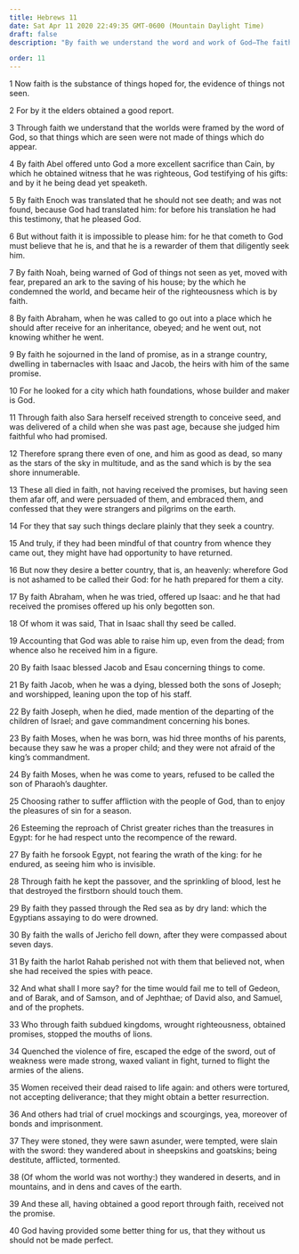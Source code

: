 ```yaml
---
title: Hebrews 11
date: Sat Apr 11 2020 22:49:35 GMT-0600 (Mountain Daylight Time)
draft: false
description: "By faith we understand the word and work of God—The faith of the ancients was centered in Christ—By faith, men subdued kingdoms, wrought righteousness, and worked miracles."

order: 11
---
```

    
1 Now faith is the substance of things hoped for, the evidence of things not seen.

2 For by it the elders obtained a good report.

3 Through faith we understand that the worlds were framed by the word of God, so that things which are seen were not made of things which do appear.

4 By faith Abel offered unto God a more excellent sacrifice than Cain, by which he obtained witness that he was righteous, God testifying of his gifts: and by it he being dead yet speaketh.

5 By faith Enoch was translated that he should not see death; and was not found, because God had translated him: for before his translation he had this testimony, that he pleased God.

6 But without faith it is impossible to please him: for he that cometh to God must believe that he is, and that he is a rewarder of them that diligently seek him.

7 By faith Noah, being warned of God of things not seen as yet, moved with fear, prepared an ark to the saving of his house; by the which he condemned the world, and became heir of the righteousness which is by faith.

8 By faith Abraham, when he was called to go out into a place which he should after receive for an inheritance, obeyed; and he went out, not knowing whither he went.

9 By faith he sojourned in the land of promise, as in a strange country, dwelling in tabernacles with Isaac and Jacob, the heirs with him of the same promise.

10 For he looked for a city which hath foundations, whose builder and maker is God.

11 Through faith also Sara herself received strength to conceive seed, and was delivered of a child when she was past age, because she judged him faithful who had promised.

12 Therefore sprang there even of one, and him as good as dead, so many as the stars of the sky in multitude, and as the sand which is by the sea shore innumerable.

13 These all died in faith, not having received the promises, but having seen them afar off, and were persuaded of them, and embraced them, and confessed that they were strangers and pilgrims on the earth.

14 For they that say such things declare plainly that they seek a country.

15 And truly, if they had been mindful of that country from whence they came out, they might have had opportunity to have returned.

16 But now they desire a better country, that is, an heavenly: wherefore God is not ashamed to be called their God: for he hath prepared for them a city.

17 By faith Abraham, when he was tried, offered up Isaac: and he that had received the promises offered up his only begotten son.

18 Of whom it was said, That in Isaac shall thy seed be called.

19 Accounting that God was able to raise him up, even from the dead; from whence also he received him in a figure.

20 By faith Isaac blessed Jacob and Esau concerning things to come.

21 By faith Jacob, when he was a dying, blessed both the sons of Joseph; and worshipped, leaning upon the top of his staff.

22 By faith Joseph, when he died, made mention of the departing of the children of Israel; and gave commandment concerning his bones.

23 By faith Moses, when he was born, was hid three months of his parents, because they saw he was a proper child; and they were not afraid of the king’s commandment.

24 By faith Moses, when he was come to years, refused to be called the son of Pharaoh’s daughter.

25 Choosing rather to suffer affliction with the people of God, than to enjoy the pleasures of sin for a season.

26 Esteeming the reproach of Christ greater riches than the treasures in Egypt: for he had respect unto the recompence of the reward.

27 By faith he forsook Egypt, not fearing the wrath of the king: for he endured, as seeing him who is invisible.

28 Through faith he kept the passover, and the sprinkling of blood, lest he that destroyed the firstborn should touch them.

29 By faith they passed through the Red sea as by dry land: which the Egyptians assaying to do were drowned.

30 By faith the walls of Jericho fell down, after they were compassed about seven days.

31 By faith the harlot Rahab perished not with them that believed not, when she had received the spies with peace.

32 And what shall I more say? for the time would fail me to tell of Gedeon, and of Barak, and of Samson, and of Jephthae; of David also, and Samuel, and of the prophets.

33 Who through faith subdued kingdoms, wrought righteousness, obtained promises, stopped the mouths of lions.

34 Quenched the violence of fire, escaped the edge of the sword, out of weakness were made strong, waxed valiant in fight, turned to flight the armies of the aliens.

35 Women received their dead raised to life again: and others were tortured, not accepting deliverance; that they might obtain a better resurrection.

36 And others had trial of cruel mockings and scourgings, yea, moreover of bonds and imprisonment.

37 They were stoned, they were sawn asunder, were tempted, were slain with the sword: they wandered about in sheepskins and goatskins; being destitute, afflicted, tormented.

38 (Of whom the world was not worthy:) they wandered in deserts, and in mountains, and in dens and caves of the earth.

39 And these all, having obtained a good report through faith, received not the promise.

40 God having provided some better thing for us, that they without us should not be made perfect.
